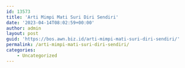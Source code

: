 ```yaml
---
id: 13573
title: 'Arti Mimpi Mati Suri Diri Sendiri'
date: '2023-04-14T08:02:59+00:00'
author: admin
layout: post
guid: 'https://bos.awn.biz.id/arti-mimpi-mati-suri-diri-sendiri/'
permalink: /arti-mimpi-mati-suri-diri-sendiri/
categories:
    - Uncategorized
---
```


